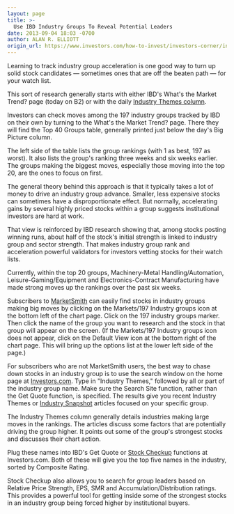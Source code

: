 ```yaml
---
layout: page
title: >-
  Use IBD Industry Groups To Reveal Potential Leaders
date: 2013-09-04 18:03 -0700
author: ALAN R. ELLIOTT
origin_url: https://www.investors.com/how-to-invest/investors-corner/industry-groups-reveal-watchlist-candidates
---
```





Learning to track industry group acceleration is one good way to turn up solid stock candidates — sometimes ones that are off the beaten path — for your watch list.


This sort of research generally starts with either IBD's What's the Market Trend? page (today on B2) or with the daily [Industry Themes column](http://news.investors.com/investing/ibd-industry-themes.htm).


Investors can check moves among the 197 industry groups tracked by IBD on their own by turning to the What's the Market Trend? page. There they will find the Top 40 Groups table, generally printed just below the day's Big Picture column.


The left side of the table lists the group rankings (with 1 as best, 197 as worst). It also lists the group's ranking three weeks and six weeks earlier. The groups making the biggest moves, especially those moving into the top 20, are the ones to focus on first.


The general theory behind this approach is that it typically takes a lot of money to drive an industry group advance. Smaller, less expensive stocks can sometimes have a disproportionate effect. But normally, accelerating gains by several highly priced stocks within a group suggests institutional investors are hard at work.


That view is reinforced by IBD research showing that, among stocks posting winning runs, about half of the stock's initial strength is linked to industry group and sector strength. That makes industry group rank and acceleration powerful validators for investors vetting stocks for their watch lists.


Currently, within the top 20 groups, Machinery-Metal Handling/Automation, Leisure-Gaming/Equipment and Electronics-Contract Manufacturing have made strong moves up the rankings over the past six weeks.


Subscribers to [MarketSmith](http://www.marketsmith.com) can easily find stocks in industry groups making big moves by clicking on the Markets/197 Industry groups icon at the bottom left of the chart page. Click on the 197 industry groups marker. Then click the name of the group you want to research and the stock in that group will appear on the screen. (If the Markets/197 Industry groups icon does not appear, click on the Default View icon at the bottom right of the chart page. This will bring up the options list at the lower left side of the page.)


For subscribers who are not MarketSmith users, the best way to chase down stocks in an industry group is to use the search window on the home page at [Investors.com](https://www.investors.com). Type in "Industry Themes," followed by all or part of the industry group name. Make sure the Search Site function, rather than the Get Quote function, is specified. The results give you recent Industry Themes or [Industry Snapshot](http://news.investors.com/business/industry-snapshot.htm) articles focused on your specific group.


The Industry Themes column generally details industries making large moves in the rankings. The articles discuss some factors that are potentially driving the group higher. It points out some of the group's strongest stocks and discusses their chart action.


Plug these names into IBD's Get Quote or [Stock Checkup](http://research.investors.com/stock-checkup/?nav=ResearchCheckup) functions at Investors.com. Both of these will give you the top five names in the industry, sorted by Composite Rating.


Stock Checkup also allows you to search for group leaders based on Relative Price Strength, EPS, SMR and Accumulation/Distribution ratings. This provides a powerful tool for getting inside some of the strongest stocks in an industry group being forced higher by institutional buyers.




